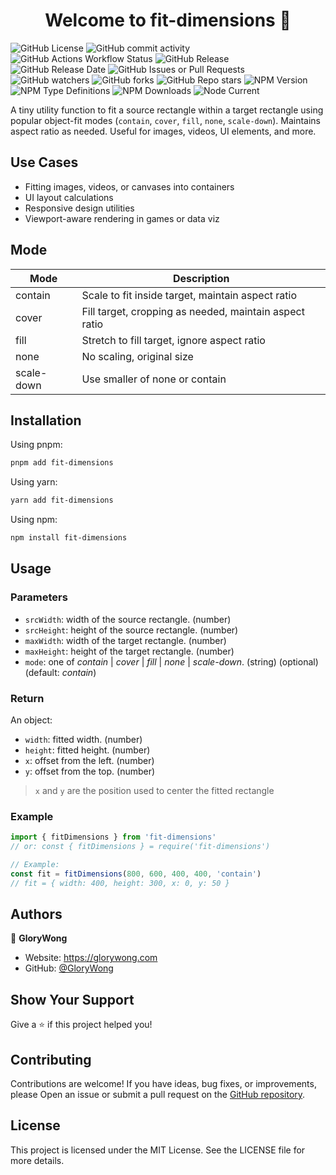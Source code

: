 <h1 align="center">Welcome to fit-dimensions 👋</h1>

![GitHub License](https://img.shields.io/github/license/GloryWong/fit-dimensions)
![GitHub commit activity](https://img.shields.io/github/commit-activity/w/GloryWong/fit-dimensions)
![GitHub Actions Workflow Status](https://img.shields.io/github/actions/workflow/status/GloryWong/fit-dimensions/release.yml)
![GitHub Release](https://img.shields.io/github/v/release/GloryWong/fit-dimensions)
![GitHub Release Date](https://img.shields.io/github/release-date/GloryWong/fit-dimensions)
![GitHub Issues or Pull Requests](https://img.shields.io/github/issues/GloryWong/fit-dimensions)
![GitHub watchers](https://img.shields.io/github/watchers/GloryWong/fit-dimensions)
![GitHub forks](https://img.shields.io/github/forks/GloryWong/fit-dimensions)
![GitHub Repo stars](https://img.shields.io/github/stars/GloryWong/fit-dimensions)
![NPM Version](https://img.shields.io/npm/v/fit-dimensions)
![NPM Type Definitions](https://img.shields.io/npm/types/fit-dimensions)
![NPM Downloads](https://img.shields.io/npm/dw/fit-dimensions)
![Node Current](https://img.shields.io/node/v/fit-dimensions)

A tiny utility function to fit a source rectangle within a target rectangle using popular object-fit modes (`contain`, `cover`, `fill`, `none`, `scale-down`). Maintains aspect ratio as needed. Useful for images, videos, UI elements, and more.

## Use Cases

* Fitting images, videos, or canvases into containers
* UI layout calculations
* Responsive design utilities
* Viewport-aware rendering in games or data viz

## Mode

| Mode | Description
| ---- | ----
| contain | Scale to fit inside target, maintain aspect ratio
| cover | Fill target, cropping as needed, maintain aspect ratio
| fill | Stretch to fill target, ignore aspect ratio
| none | No scaling, original size
| scale-down | Use smaller of none or contain

## Installation

Using pnpm:

```sh
pnpm add fit-dimensions
```

Using yarn:

```sh
yarn add fit-dimensions
```

Using npm:

```sh
npm install fit-dimensions
```

## Usage

### Parameters

* `srcWidth`: width of the source rectangle. (number)
* `srcHeight`: height of the source rectangle. (number)
* `maxWidth`: width of the target rectangle. (number)
* `maxHeight`: height of the target rectangle. (number)
* `mode`: one of *contain* | *cover* | *fill* | *none* | *scale-down*. (string) (optional) (default: *contain*)

### Return

An object:

* `width`: fitted width. (number)
* `height`: fitted height. (number)
* `x`: offset from the left. (number)
* `y`: offset from the top. (number)

> `x` and `y` are the position used to center the fitted rectangle

### Example

```javascript
import { fitDimensions } from 'fit-dimensions'
// or: const { fitDimensions } = require('fit-dimensions')

// Example:
const fit = fitDimensions(800, 600, 400, 400, 'contain')
// fit = { width: 400, height: 300, x: 0, y: 50 }
```

## Authors

👤 **GloryWong**

* Website: https://glorywong.com
* GitHub: [@GloryWong](https://github.com/GloryWong)

## Show Your Support

Give a ⭐️ if this project helped you!

## Contributing

Contributions are welcome! If you have ideas, bug fixes, or improvements, please
Open an issue or submit a pull request on the
[GitHub repository](https://github.com/GloryWong/fit-dimensions).

## License

This project is licensed under the MIT License. See the LICENSE file for more
details.
